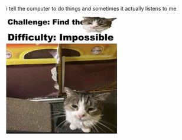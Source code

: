 i tell the computer to do things and sometimes it actually listens to me
<!--START_SECTION:update_image-->
<img src=https://raw.githubusercontent.com/sneakykestrel/sneakykestrel/main/.github/images/find-the.jpg height="" width="300" align=left alt=kitty />
<!--END_SECTION:update_image-->

